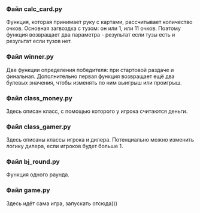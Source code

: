
### Файл calc_card.py
Функция, которая принимает руку с картами, рассчитывает количество очков. Основная загвоздка с тузом: он или 1, или 11 очков.
Поэтому функция возвращает два параметра - результат если тузы есть и результат если тузов нет.

### Файл winner.py
Две функции определения победителя: при стартовой раздаче и финальная.
Дополнительно первая функция возвращает ещё два булевых значения, чтобы изменять по ним выигрыш или проигрыш.

### Файл class_money.py
Здесь описан класс, с помощью которого у игрока считаются деньги.

### Файл class_gamer.py
Здесь описаны классы игрока и дилера. Потенциально можно изменить логику дилера, если игроков будет больше 1.

### Файл bj_round.py
Функция одного раунда.

### Файл game.py
Здесь идёт сама игра, запускать отсюда)))
